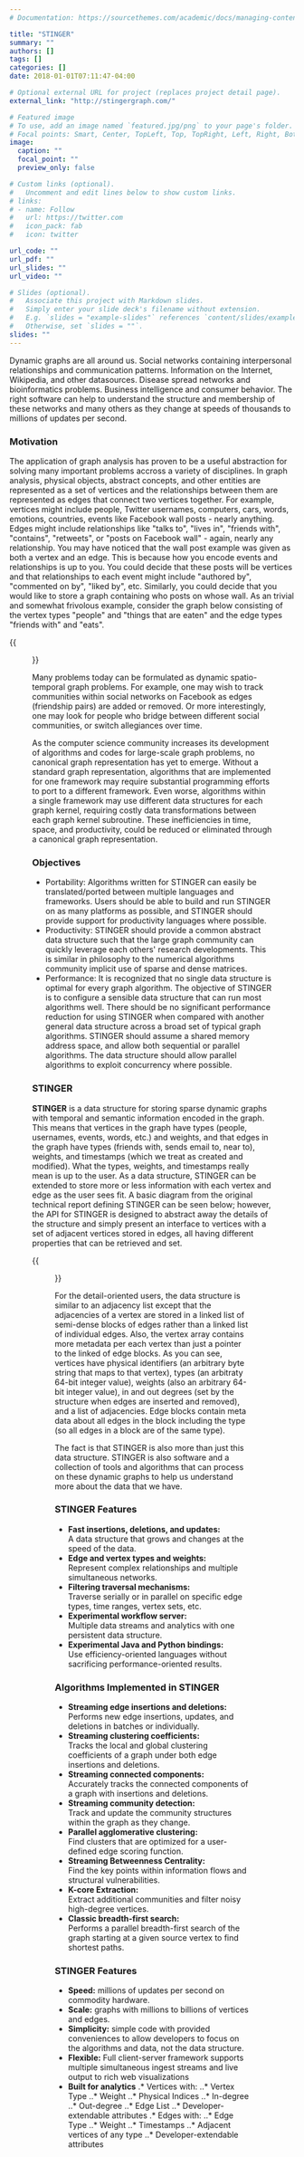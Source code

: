 ```yaml
---
# Documentation: https://sourcethemes.com/academic/docs/managing-content/

title: "STINGER"
summary: ""
authors: []
tags: []
categories: []
date: 2018-01-01T07:11:47-04:00

# Optional external URL for project (replaces project detail page).
external_link: "http://stingergraph.com/"

# Featured image
# To use, add an image named `featured.jpg/png` to your page's folder.
# Focal points: Smart, Center, TopLeft, Top, TopRight, Left, Right, BottomLeft, Bottom, BottomRight.
image:
  caption: ""
  focal_point: ""
  preview_only: false

# Custom links (optional).
#   Uncomment and edit lines below to show custom links.
# links:
# - name: Follow
#   url: https://twitter.com
#   icon_pack: fab
#   icon: twitter

url_code: ""
url_pdf: ""
url_slides: ""
url_video: ""

# Slides (optional).
#   Associate this project with Markdown slides.
#   Simply enter your slide deck's filename without extension.
#   E.g. `slides = "example-slides"` references `content/slides/example-slides.md`.
#   Otherwise, set `slides = ""`.
slides: ""
---
```


Dynamic graphs are all around us.  Social networks containing interpersonal relationships and communication patterns. Information on the Internet, Wikipedia, and other datasources.  Disease spread networks and bioinformatics problems.  Business intelligence and consumer behavior.  The right software can help to understand the structure and membership of these networks and many others as they change at speeds of thousands to millions of updates per second.

### Motivation ###
The application of graph analysis has proven to be a useful abstraction for solving many important problems accross a variety of disciplines.  In graph analysis, physical objects, abstract concepts, and other entities are represented as a set of vertices and the relationships between them are represented as edges that connect two vertices together.  For example, vertices might include people, Twitter usernames, computers, cars, words, emotions, countries, events like Facebook wall posts - nearly anything.  Edges might include relationships like "talks to", "lives in", "friends with", "contains", "retweets", or "posts on Facebook wall" - again, nearly any relationship.  You may have noticed that the wall post example was given as both a vertex and an edge.  This is because how you encode events and relationships is up to you.   You could decide that these posts will be vertices and that relationships to each event might include "authored by", "commented on by", "liked by", etc.  Similarly, you could decide that you would like to store a graph containing who posts on whose wall.  As an trivial and somewhat frivolous example, consider the graph below consisting of the vertex types "people" and "things that are eaten" and the edge types "friends with" and "eats".

{{<figure src="test.png">}}

Many problems today can be formulated as dynamic spatio-temporal graph problems. For example, one may wish to track communities within social networks on Facebook as edges (friendship pairs) are added or removed. Or more interestingly, one may look for people who bridge between different social communities, or switch allegiances over time.

As the computer science community increases its development of algorithms and codes for large-scale graph problems, no canonical graph representation has yet to emerge. Without a standard graph representation, algorithms that are implemented for one framework may require substantial programming efforts to port to a different framework. Even worse, algorithms within a single framework may use different data structures for each graph kernel, requiring costly data transformations between each graph kernel subroutine. These inefficiencies in time, space, and productivity, could be reduced or eliminated through a canonical graph representation.

### Objectives ###

* Portability: Algorithms written for STINGER can easily be translated/ported between multiple languages and frameworks.  Users should be able to build and run STINGER on as many platforms as possible, and STINGER should provide support for productivity languages where possible.
* Productivity: STINGER should provide a common abstract data structure such that the large graph community can quickly leverage each others' research developments. This is similar in philosophy to the numerical algorithms community implicit use of sparse and dense matrices.
* Performance: It is recognized that no single data structure is optimal for every graph algorithm. The objective of STINGER is to configure a sensible data structure that can run most algorithms well. There should be no significant performance reduction for using STINGER when compared with another general data structure across a broad set of typical graph algorithms. STINGER should assume a shared memory address space, and allow both sequential or parallel algorithms. The data structure should allow parallel algorithms to exploit concurrency where possible.
 

### STINGER ###

**STINGER** is a data structure for storing sparse dynamic graphs with temporal and semantic information encoded in the graph.  This means that vertices in the graph have types (people, usernames, events, words, etc.) and weights, and that edges in the graph have types (friends with, sends email to, near to), weights, and timestamps (which we treat as created and modified).  What the types, weights, and timestamps really mean is up to the user.  As a data structure, STINGER can be extended to store more or less information with each vertex and edge as the user sees fit.  A basic diagram from the original technical report defining STINGER can be seen below; however, the API for STINGER is designed to abstract away the details of the structure and simply present an interface to vertices with a set of adjacent vertices stored in edges, all having different properties that can be retrieved and set.

{{<figure src="stinger_design.png">}}

For the detail-oriented users, the data structure is similar to an adjacency list except that the adjacencies of a vertex are stored in a linked list of semi-dense blocks of edges rather than a linked list of individual edges.  Also, the vertex array contains more metadata per each vertex than just a pointer to the linked of edge blocks.  As you can see, vertices have physical identifiers (an arbitrary byte string that maps to that vertex), types (an arbitraty 64-bit integer value), weights (also an arbitrary 64-bit integer value), in and out degrees (set by the structure when edges are inserted and removed), and a list of adjacencies.  Edge blocks contain meta data about all edges in the block including the type (so all edges in a block are of the same type).

The fact is that STINGER is also more than just this data structure.  STINGER is also software and a collection of tools and algorithms that can process on these dynamic graphs to help us understand more about the data that we have.

### STINGER Features ###
* **Fast insertions, deletions, and updates:**     
A data structure that grows and changes at the speed of the data.
* **Edge and vertex types and weights:**    
Represent complex relationships and multiple simultaneous networks.
* **Filtering traversal mechanisms:**    
Traverse serially or in parallel on specific edge types, time ranges, vertex sets, etc.
* **Experimental workflow server:**    
Multiple data streams and analytics with one persistent data structure.
* **Experimental Java and Python bindings:**    
Use efficiency-oriented languages without sacrificing performance-oriented results.

### Algorithms Implemented in STINGER ###

* **Streaming edge insertions and deletions:**    
Performs new edge insertions, updates, and deletions in batches or individually.
* **Streaming clustering coefficients:**    
Tracks the local and global clustering coefficients of a graph under both edge insertions and deletions.
* **Streaming connected components:**    
Accurately tracks the connected components of a graph with insertions and deletions.
* **Streaming community detection:**    
Track and update the community structures within the graph as they change.
* **Parallel agglomerative clustering:**    
Find clusters that are optimized for a user-defined edge scoring function.
* **Streaming Betweenness Centrality:**    
Find the key points within information flows and structural vulnerabilities.
* **K-core Extraction:**    
Extract additional communities and filter noisy high-degree vertices.
* **Classic breadth-first search:**    
Performs a parallel breadth-first search of the graph starting at a given source vertex to find shortest paths.

### STINGER Features ###

* **Speed:** millions of updates per second on commodity hardware.
* **Scale:** graphs with millions to billions of vertices and edges.
* **Simplicity:** simple code with provided conveniences to allow developers to focus on the algorithms and data, not the data structure.
* **Flexible:** Full client-server framework supports multiple simultaneous ingest streams and live output to rich web visualizations
* **Built for analytics**
.* Vertices with:
..* Vertex Type
..* Weight
..* Physical Indices
..* In-degree
..* Out-degree
..* Edge List
..* Developer-extendable attributes
.* Edges with:
..* Edge Type
..* Weight
..* Timestamps
..* Adjacent vertices of any type
..* Developer-extendable attributes
